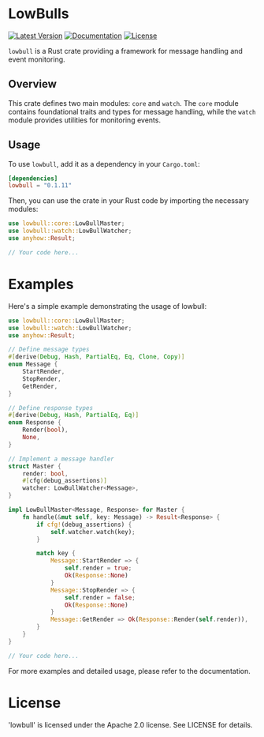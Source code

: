 # LowBulls

[![Latest Version](https://img.shields.io/crates/v/lowbulls.svg)](https://crates.io/crates/lowbulls)
[![Documentation](https://docs.rs/lowbulls/badge.svg)](https://docs.rs/lowbulls)
[![License](https://img.shields.io/crates/l/lowbull.svg)](https://github.com/godgotzi/lowbulls#license)

`lowbull` is a Rust crate providing a framework for message handling and event monitoring.

## Overview

This crate defines two main modules: `core` and `watch`. The `core` module contains foundational traits and types for message handling, while the `watch` module provides utilities for monitoring events.

## Usage

To use `lowbull`, add it as a dependency in your `Cargo.toml`:

```toml
[dependencies]
lowbull = "0.1.11"
```

Then, you can use the crate in your Rust code by importing the necessary modules:

```rust
use lowbull::core::LowBullMaster;
use lowbull::watch::LowBullWatcher;
use anyhow::Result;

// Your code here...
```

# Examples

Here's a simple example demonstrating the usage of lowbull:


```rust
use lowbull::core::LowBullMaster;
use lowbull::watch::LowBullWatcher;
use anyhow::Result;

// Define message types
#[derive(Debug, Hash, PartialEq, Eq, Clone, Copy)]
enum Message {
    StartRender,
    StopRender,
    GetRender,
}

// Define response types
#[derive(Debug, Hash, PartialEq, Eq)]
enum Response {
    Render(bool),
    None,
}

// Implement a message handler
struct Master {
    render: bool,
    #[cfg(debug_assertions)]
    watcher: LowBullWatcher<Message>,
}

impl LowBullMaster<Message, Response> for Master {
    fn handle(&mut self, key: Message) -> Result<Response> {
        if cfg!(debug_assertions) {
            self.watcher.watch(key);
        }

        match key {
            Message::StartRender => {
                self.render = true;
                Ok(Response::None)
            }
            Message::StopRender => {
                self.render = false;
                Ok(Response::None)
            }
            Message::GetRender => Ok(Response::Render(self.render)),
        }
    }
}

// Your code here...

```

For more examples and detailed usage, please refer to the documentation.

# License

'lowbull' is licensed under the Apache 2.0 license. See LICENSE for details.